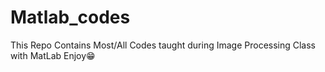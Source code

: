 # Matlab_codes
This Repo Contains Most/All Codes taught during Image Processing Class with MatLab
Enjoy😁

